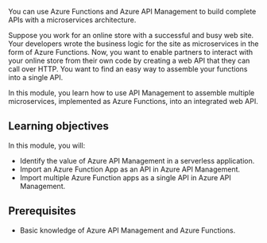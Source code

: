 You can use Azure Functions and Azure API Management to build complete APIs with a microservices architecture.

Suppose you work for an online store with a successful and busy web site. Your developers wrote the business logic for the site as microservices in the form of Azure Functions. Now, you want to enable partners to interact with your online store from their own code by creating a web API that they can call over HTTP. You want to find an easy way to assemble your functions into a single API.

In this module, you learn how to use API Management to assemble multiple microservices, implemented as Azure Functions, into an integrated web API.

## Learning objectives

In this module, you will:

- Identify the value of Azure API Management in a serverless application.
- Import an Azure Function App as an API in Azure API Management.
- Import multiple Azure Function apps as a single API in Azure API Management.

## Prerequisites

- Basic knowledge of Azure API Management and Azure Functions.
